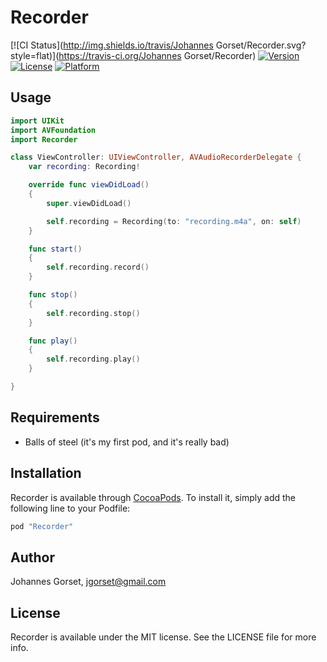 # Recorder

[![CI Status](http://img.shields.io/travis/Johannes Gorset/Recorder.svg?style=flat)](https://travis-ci.org/Johannes Gorset/Recorder)
[![Version](https://img.shields.io/cocoapods/v/Recorder.svg?style=flat)](http://cocoapods.org/pods/Recorder)
[![License](https://img.shields.io/cocoapods/l/Recorder.svg?style=flat)](http://cocoapods.org/pods/Recorder)
[![Platform](https://img.shields.io/cocoapods/p/Recorder.svg?style=flat)](http://cocoapods.org/pods/Recorder)

## Usage

```swift
import UIKit
import AVFoundation
import Recorder

class ViewController: UIViewController, AVAudioRecorderDelegate {
    var recording: Recording!

    override func viewDidLoad()
    {
        super.viewDidLoad()

        self.recording = Recording(to: "recording.m4a", on: self)
    }

    func start()
    {
        self.recording.record()
    }

    func stop()
    {
        self.recording.stop()
    }

    func play()
    {
        self.recording.play()
    }

}
```

## Requirements

* Balls of steel (it's my first pod, and it's really bad)

## Installation

Recorder is available through [CocoaPods](http://cocoapods.org). To install
it, simply add the following line to your Podfile:

```ruby
pod "Recorder"
```

## Author

Johannes Gorset, jgorset@gmail.com

## License

Recorder is available under the MIT license. See the LICENSE file for more info.
